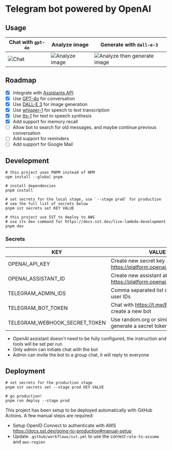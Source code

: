 # Telegram bot powered by OpenAI

## Usage

| Chat with `gpt-4o`                | Analyze image                                       | Generate with `dall-e-3`                                                  |
| --------------------------------- | --------------------------------------------------- | ------------------------------------------------------------------------- |
| ![Chat](screenshots/001_chat.jpg) | ![Analyze image](screenshots/002_analyze_image.jpg) | ![Analyze then generate image](screenshots/003_analyze_then_generate.jpg) |

## Roadmap

- [x] Integrate with [Assistants API](https://platform.openai.com/docs/assistants/overview)
- [x] Use [GPT-4o](https://platform.openai.com/docs/models/gpt-4o) for conversation
- [x] Use [DALL-E 3](https://platform.openai.com/docs/models/dall-e) for image generation
- [x] Use [whisper-1](https://platform.openai.com/docs/models/whisper) for speech to text transcription
- [x] Use [tts-1](https://platform.openai.com/docs/models/tts) for text to speech synthesis
- [x] Add support for memory recall
- [ ] Allow bot to search for old messages, and maybe continue previous conversation
- [ ] Add support for reminders
- [ ] Add support for Google Mail

## Development

```shell
# this project uses PNPM instead of NPM
npm install --global pnpm

# install dependencies
pnpm install

# set secrets for the local stage, use `--stage prod` for production
# see the full list of secrets below
pnpm sst secrets set KEY VALUE

# this project use SST to deploy to AWS
# use its dev command for https://docs.sst.dev/live-lambda-development
pnpm dev
```

### Secrets

| KEY                           | VALUE                                                          |
| ----------------------------- | -------------------------------------------------------------- |
| OPENAI_API_KEY                | Create new secret key at https://platform.openai.com/api-keys  |
| OPENAI_ASSISTANT_ID           | Create new assistant at https://platform.openai.com/assistants |
| TELEGRAM_ADMIN_IDS            | Comma separated list of Telegram user IDs                      |
| TELEGRAM_BOT_TOKEN            | Chat with https://t.me/BotFather to create a new bot           |
| TELEGRAM_WEBHOOK_SECRET_TOKEN | Use random.org or similar tool to generate a secret token      |

- OpenAI assistant doesn't need to be fully configured, the instruction and tools will be set per run
- Only admin can initiate chat with the bot
- Admin can invite the bot to a group chat, it will reply to everyone

## Deployment

```shell
# set secrets for the production stage
pnpm sst secrets set --stage prod KEY VALUE

# go production!
pnpm run deploy --stage prod
```

This project has been setup to be deployed automatically with GitHub Actions.
A few manual steps are required:

- Setup OpenID Connect to authenticate with AWS https://docs.sst.dev/going-to-production#manual-setup
- Update `.github/workflows/sst.yml` to use the correct `role-to-assume` and `aws-region`
